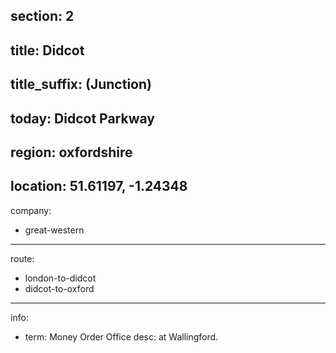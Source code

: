 section: 2
----
title: Didcot
----
title_suffix: (Junction)
----
today: Didcot Parkway
----
region: oxfordshire
----
location: 51.61197, -1.24348
----
company:
- great-western
----
route:
- london-to-didcot
- didcot-to-oxford
----
info:
- term: Money Order Office
  desc: at Wallingford.
